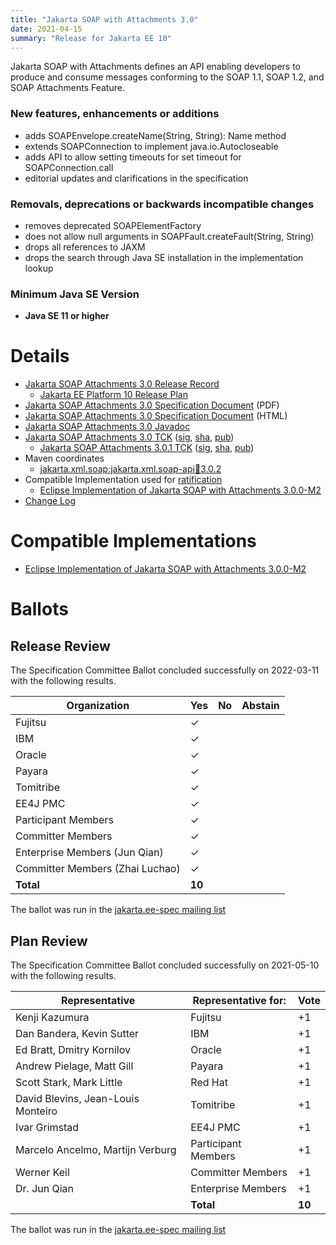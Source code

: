 ```yaml
---
title: "Jakarta SOAP with Attachments 3.0"
date: 2021-04-15
summary: "Release for Jakarta EE 10"
---
```

Jakarta SOAP with Attachments defines an API enabling developers to produce
and consume messages conforming to the SOAP 1.1, SOAP 1.2, and SOAP Attachments Feature.

<!-- Please describe the high-level changes made to Jakarta Wombat 1.0. --> 
<!-- The intent is for the first two sections to be an executive summary in the range of 300 to 800 characters. -->
<!-- Links can accompany the executive summary, but cannot substitute for an executive summary. -->

### New features, enhancements or additions

* adds SOAPEnvelope.createName(String, String): Name method
* extends SOAPConnection to implement java.io.Autocloseable
* adds API to allow setting timeouts for set timeout for SOAPConnection.call
* editorial updates and clarifications in the specification

### Removals, deprecations or backwards incompatible changes
<!-- List here -->
* removes deprecated SOAPElementFactory
* does not allow null arguments in SOAPFault.createFault(String, String)
* drops all references to JAXM
* drops the search through Java SE installation in the implementation lookup

### Minimum Java SE Version
* **Java SE 11 or higher**

# Details
* [Jakarta SOAP Attachments 3.0 Release Record](https://projects.eclipse.org/projects/ee4j.jaxws/releases/3.0-jakarta-soap-attachments)
    * [Jakarta EE Platform 10 Release Plan](https://jakartaee.github.io/platform/jakartaee10/JakartaEE10ReleasePlan)
* [Jakarta SOAP Attachments 3.0 Specification Document](./jakarta-soap-spec-3.0.pdf) (PDF)
* [Jakarta SOAP Attachments 3.0 Specification Document](./jakarta-soap-spec-3.0.html) (HTML)
* [Jakarta SOAP Attachments 3.0 Javadoc](./apidocs)
* [Jakarta SOAP Attachments 3.0 TCK](https://download.eclipse.org/jakartaee/soap-attachments/3.0/jakarta-soap-tck-3.0.0.zip)  ([sig](https://download.eclipse.org/jakartaee/soap-attachments/3.0/jakarta-soap-tck-3.0.0.zip.sig),  [sha](https://download.eclipse.org/jakartaee/soap-attachments/3.0/jakarta-soap-tck-3.0.0.zip.sha256),  [pub](https://jakarta.ee/specifications/jakartaee-spec-committee.pub))
    * [Jakarta SOAP Attachments 3.0.1 TCK](https://download.eclipse.org/jakartaee/soap-attachments/3.0/jakarta-soap-tck-3.0.1.zip)  ([sig](https://download.eclipse.org/jakartaee/soap-attachments/3.0/jakarta-soap-tck-3.0.1.zip.sig),  [sha](https://download.eclipse.org/jakartaee/soap-attachments/3.0/jakarta-soap-tck-3.0.1.zip.sha256),  [pub](https://jakarta.ee/specifications/jakartaee-spec-committee.pub))
* Maven coordinates
    * [jakarta.xml.soap:jakarta.xml.soap-api:jar:3.0.2](https://search.maven.org/artifact/jakarta.xml.soap/jakarta.xml.soap-api/3.0.2/jar)
* Compatible Implementation used for [ratification](https://www.eclipse.org/projects/efsp/?version=1.2#efsp-ratification)
    * [Eclipse Implementation of Jakarta SOAP with Attachments 3.0.0-M2](https://github.com/eclipse-ee4j/metro-saaj/releases/tag/3.0.0-M2)
* [Change Log](./changelog)

# Compatible Implementations

* [Eclipse Implementation of Jakarta SOAP with Attachments 3.0.0-M2](https://github.com/eclipse-ee4j/metro-saaj/releases/tag/3.0.0-M2)

# Ballots

## Release Review

The Specification Committee Ballot concluded successfully on 2022-03-11 with the following results.

|Organization                       |  Yes    | No      | Abstain  |
|-----------------------------------|---------|---------|----------|
|Fujitsu                            | &check; |         |          |
|IBM                                | &check; |         |          |
|Oracle                             | &check; |         |          |
|Payara                             | &check; |         |          |
|Tomitribe                          | &check; |         |          |
|EE4J PMC                           | &check; |         |          |
|Participant Members                | &check; |         |          |
|Committer Members                  | &check; |         |          |
|Enterprise Members (Jun Qian)      | &check; |         |          |
|Committer Members (Zhai Luchao)    | &check; |         |          |
|**Total**                          | **10**  |         |          |


The ballot was run in the [jakarta.ee-spec mailing list](https://www.eclipse.org/lists/jakarta.ee-spec/msg02245.html)

## Plan Review

The Specification Committee Ballot concluded successfully on 2021-05-10 with the following results.

| Representative                                 | Representative for: | Vote |
|------------------------------------------------|---------------------|------|
| Kenji Kazumura                                 | Fujitsu             |  +1  |
| Dan Bandera, Kevin Sutter                      | IBM                 |  +1  |
| Ed Bratt, Dmitry Kornilov                      | Oracle              |  +1  |
| Andrew Pielage, Matt Gill                      | Payara              |  +1  |
| Scott Stark, Mark Little                       | Red Hat             |  +1  |
| David Blevins, Jean-Louis Monteiro             | Tomitribe           |  +1  |
| Ivar Grimstad                                  | EE4J PMC            |  +1  |
| Marcelo Ancelmo, Martijn Verburg               | Participant Members |  +1  |
| Werner Keil                                    | Committer Members   |  +1  |
| Dr. Jun Qian                                   | Enterprise Members  |  +1  |
|                                                | **Total**           |**10**|

The ballot was run in the [jakarta.ee-spec mailing list](https://www.eclipse.org/lists/jakarta.ee-spec/msg01597.html)
